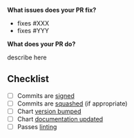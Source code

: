 <!-- ⚠️ please review https://github.com/airflow-helm/charts/tree/main/CONTRIBUTING.md -->


**What issues does your PR fix?**

- fixes #XXX
- fixes #YYY


**What does your PR do?**

describe here


## Checklist
<!-- Place an '[x]' completed tasks -->
- [ ] Commits are [signed](https://github.com/airflow-helm/charts/tree/main/CONTRIBUTING.md#sign-your-work)
- [ ] Commits are [squashed](https://github.com/airflow-helm/charts/tree/main/CONTRIBUTING.md#squash-commits) (if appropriate)
- [ ] Chart [version bumped](https://github.com/airflow-helm/charts/tree/main/CONTRIBUTING.md#versioning)
- [ ] Chart [documentation updated](https://github.com/airflow-helm/charts/tree/main/CONTRIBUTING.md#documentation)
- [ ] Passes [linting](https://github.com/airflow-helm/charts/tree/main/CONTRIBUTING.md#linting)
